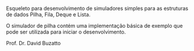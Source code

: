 Esqueleto para desenvolvimento de simuladores simples para as estruturas de dados Pilha, Fila, Deque e Lista.

O simulador de pilha contém uma implementação básica de exemplo que pode ser utilizada para iniciar o desenvolvimento.

Prof. Dr. David Buzatto
